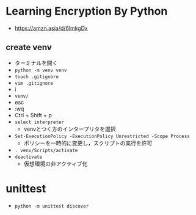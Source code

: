 # Learning Encryption By Python
- https://amzn.asia/d/6lmkgDx
## create venv
- ターミナルを開く
- `python -m venv venv`
- `touch .gitignore`
- `vim .gitignore`
- i
- `venv/`
- esc
- :wq
- Ctrl + Shift + p
- `select interpreter`
  - venvとつく方のインタープリタを選択
- `Set-ExecutionPolicy -ExecutionPolicy Unrestricted -Scope Process`
  - ポリシーを一時的に変更し，スクリプトの実行を許可
- `. venv/Scripts/activate`
- `deactivate`
  - 仮想環境の非アクティブ化
# unittest
- `python -m unittest discover`